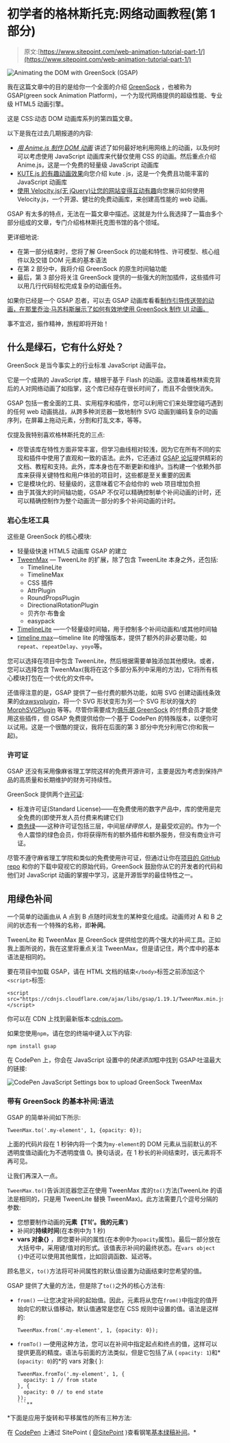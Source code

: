 # 初学者的格林斯托克:网络动画教程(第 1 部分)

> 原文:[https://www.sitepoint.com/web-animation-tutorial-part-1/](https://www.sitepoint.com/web-animation-tutorial-part-1/)

![Animating the DOM with GreenSock (GSAP)](../Images/e48587767690168fb999a9965589b8e8.png)

我在这篇文章中的目的是给你一个全面的介绍 [GreenSock](https://greensock.com/) ，也被称为 GSAP(green sock Animation Platform)，一个为现代网络提供的超级性能、专业级 HTML5 动画引擎。

这是 CSS:动态 DOM 动画库系列的第四篇文章。

以下是我在过去几期报道的内容:

*   [*用 Anime.js 制作 DOM 动画*](https://www.sitepoint.com/animating-the-dom-with-anime-js/) 讲述了如何最好地利用网络上的动画，以及何时可以考虑使用 JavaScript 动画库来代替仅使用 CSS 的动画。然后重点介绍 Anime.js，这是一个免费的轻量级 JavaScript 动画库
*   [KUTE.js 的有趣动画效果](https://www.sitepoint.com/fun-web-animation-effects-with-kute-js/)向您介绍 kute . js，这是一个免费且功能丰富的 JavaScript 动画库
*   [使用 Velocity.js(无 jQuery)让您的网站变得互动有趣](https://www.sitepoint.com/how-to-use-velocity-js-without-jquery/)向您展示如何使用 Velocity.js，一个开源、健壮的免费动画库，来创建高性能的 web 动画。

GSAP 有太多的特点，无法在一篇文章中描述。这就是为什么我选择了一篇由多个部分组成的文章，专门介绍格林斯托克图书馆的各个领域。

更详细地说:

*   在第一部分结束时，您将了解 GreenSock 的功能和特性、许可模型、核心组件以及交错 DOM 元素的基本语法
*   在第 2 部分中，我将介绍 GreenSock 的原生时间轴功能
*   最后，第 3 部分将关注 GreenSock 提供的一些强大的附加插件，这些插件可以用几行代码轻松完成复杂的动画任务。

如果你已经是一个 GSAP 忍者，可以去 GSAP 动画库看看[制作引导传送带的动画，在那里乔治·马苏科斯展示了如何有效地使用 GreenSock 制作 UI 动画。](https://www.sitepoint.com/animating-bootstrap-carousels-gsap/)

事不宜迟，振作精神，旅程即将开始！

## 什么是绿石，它有什么好处？

GreenSock 是当今事实上的行业标准 JavaScript 动画平台。

它是一个成熟的 JavaScript 库，植根于基于 Flash 的动画。这意味着格林索克背后的人对网络动画了如指掌，这个库已经存在很长时间了，而且不会很快消失。

GSAP 包括一套全面的工具、实用程序和插件，您可以利用它们来处理您碰巧遇到的任何 web 动画挑战，从跨多种浏览器一致地制作 SVG 动画到编码复杂的动画序列，在屏幕上拖动元素，分割和打乱文本，等等。

仅提及我特别喜欢格林斯托克的三点:

*   尽管该库在特性方面非常丰富，但学习曲线相对较浅，因为它在所有不同的实现和插件中使用了直观和一致的语法。此外，它还通过 [GSAP 论坛](https://greensock.com/forums/)提供精彩的文档、教程和支持。此外，库本身也在不断更新和维护。当构建一个依赖外部库来获得关键特性和用户体验的项目时，这些都是至关重要的因素
*   它是模块化的、轻量级的，这意味着它不会给你的 web 项目增加负担
*   由于其强大的时间轴功能，GSAP 不仅可以精确控制单个补间动画的计时，还可以精确控制作为整个动画流一部分的多个补间动画的计时。

### 岩心生坯工具

这些是 GreenSock 的核心模块:

*   轻量级快速 HTML5 动画库 GSAP 的建立
*   [TweenMax](https://greensock.com/tweenmax) — TweenLite 的扩展，除了包含 TweenLite 本身之外，还包括:
    *   TimelineLite
    *   TimelineMax
    *   CSS 插件
    *   AttrPlugin
    *   RoundPropsPlugin
    *   DirectionalRotationPlugin
    *   贝齐尔·布鲁金
    *   easypack
*   [TimelineLite](https://greensock.com/timelinelite) —一个轻量级时间轴，用于控制多个补间动画和/或其他时间轴
*   [timeline max](https://greensock.com/timelinemax)—timeline lite 的增强版本，提供了额外的非必要功能，如`repeat`、`repeatDelay`、`yoyo`等。

您可以选择在项目中包含 TweenLite，然后根据需要单独添加其他模块。或者，您可以选择包含 TweenMax(我将在这个多部分系列中采用的方法)，它将所有核心模块打包在一个优化的文件中。

还值得注意的是，GSAP 提供了一些付费的额外功能，如用 SVG 创建动画线条效果的[drawsvplugin](https://greensock.com/drawSVG)，将一个 SVG 形状变形为另一个 SVG 形状的强大的 [MorphSVGPlugin](https://greensock.com/morphSVG) 等等。尽管你需要成为[俱乐部 GreenSock](https://greensock.com/club/) 的付费会员才能使用这些插件，但 GSAP 免费提供给你一个基于 CodePen 的特殊版本，以便你可以试用。这是一个很酷的提议，我将在后面的第 3 部分中充分利用它(你和我一起)。

### 许可证

GSAP 还没有采用像麻省理工学院这样的免费开源许可，主要是因为考虑到保持产品的高质量和长期维护的财务可持续性。

GreenSock 提供两个[许可证](https://greensock.com/licensing/):

*   标准许可证(Standard License)——在免费使用的数字产品中，库的使用是完全免费的(即使开发人员付费来构建它们)
*   [商务绿](https://greensock.com/club/)——这种许可证包括三层，中间层*绿得惊人*，是最受欢迎的。作为一个令人震惊的绿色会员，你将获得所有的额外插件和额外服务，但没有商业许可证。

尽管不遵守麻省理工学院和类似的免费使用许可证，但通过让你在[项目的 GitHub repo](https://github.com/greensock/GreenSock-JS) 和你的下载中窥视它的原始代码，GreenSock 鼓励你从它的开发者的代码和他们对 JavaScript 动画的掌握中学习，这是开源哲学的最佳特性之一。

## 用绿色补间

一个简单的动画由从 A 点到 B 点随时间发生的某种变化组成。动画师对 A 和 B 之间的状态有一个特殊的名称，即**补间**。

TweenLite 和 TweenMax 是 GreenSock 提供给您的两个强大的补间工具。正如我上面所说的，我在这里将重点关注 TweenMax，但是请记住，两个库中的基本语法是相同的。

要在项目中加载 GSAP，请在 HTML 文档的结束`</body>`标签之前添加这个`<script>`标签:

```
<script src="https://cdnjs.cloudflare.com/ajax/libs/gsap/1.19.1/TweenMax.min.js"></script>
```

你可以在 CDN 上找到最新版本:[cdnjs.com](https://cdnjs.com)。

如果您使用`npm`，请在您的终端中键入以下内容:

```
npm install gsap
```

在 CodePen 上，你会在 JavaScript 设置中的*快速添加*框中找到 GSAP·吐温最大的链接:

![CodePen JavaScript Settings box to upload GreenSock TweenMax](../Images/1b48849935e0403af5fa9fbf06bc073e.png)

### 带有 GreenSock 的基本补间:语法

GSAP 的简单补间如下所示:

```
TweenMax.to('.my-element', 1, {opacity: 0});
```

上面的代码片段在 1 秒钟内将一个类为`my-element`的 DOM 元素从当前默认的不透明度值动画化为不透明度值 0。换句话说，在 1 秒长的补间结束时，该元素将不再可见。

让我们再深入一点。

`TweenMax.to()`告诉浏览器您正在使用 TweenMax 库的`to()`方法(TweenLite 的语法是相同的，只是用 TweenLite 替换 TweenMax)。此方法需要几个逗号分隔的参数:

*   您想要制作动画的**元素【T1(’。我的元素’)**
*   补间的**持续时间**(在本例中为 1 秒)
*   **vars 对象{}** ，即您要补间的属性(在本例中为`opacity`属性)。最后一部分放在大括号中，采用键/值对的形式。该值表示补间的最终状态。在`vars object {}`中还可以使用其他属性，比如回调函数、延迟等。

顾名思义，`to()`方法将可补间属性的默认值设置为动画结束时您希望的值。

GSAP 提供了大量的方法，但是除了`to()`之外的核心方法有:

*   `from()` —让您决定补间的起始值。因此，元素将从您在`from()`中指定的值开始向它的默认值移动，默认值通常是您在 CSS 规则中设置的值。语法是这样的:

    ```
    TweenMax.from('.my-element', 1, {opacity: 0});
    ```

*   `fromTo()` —使用这种方法，您可以在补间中指定起点和终点的值，这样可以提供更高的精度。语法与前面的方法类似，但是它包括了从 ( `opacity: 1`)和*(`opacity: 0`)的*的 vars 对象{ }:

    ```
    TweenMax.fromTo('.my-element', 1, {
      opacity: 1 // from state
    }, {
      opacity: 0 // to end state
    });
    ```** 

 *下面是应用于旋转和平移属性的所有三种方法:

在 [CodePen](https://codepen.io) 上通过 SitePoint ( [@SitePoint](https://codepen.io/SitePoint) )查看钢笔[基本绿稿补间](https://codepen.io/SitePoint/pen/OgOaoN/)。*